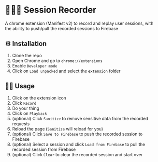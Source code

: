 # &#x1F433;&#x1F433;&#x1F433; Session Recorder

A chrome extension (Manifest v2) to record and replay user sessions, with the ability to push/pull the recorded sessions to Firebase

## &#9881;&#65039; Installation

1. Clone the repo
1. Open Chrome and go to `chrome://extensions`
1. Enable `Developer mode`
1. Click on `Load unpacked` and select the `extension` folder

## &#129497;&#8205;&#9794;&#65039; Usage

1. Click on the extension icon
1. Click `Record`
1. Do your thing
1. Click on `Playback`
1. (optional) Click `Sanitize` to remove sensitive data from the recorded requests
1. Reload the page (`Sanitize` will reload for you)
1. (optional) Click `Save to Firebase` to push the recorded session to Firebase
1. (optional) Select a session and click `Load from Firebase` to pull the recorded session from Firebase
1. (optional) Click `Clear` to clear the recorded session and start over
